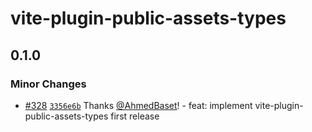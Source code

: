 # vite-plugin-public-assets-types

## 0.1.0

### Minor Changes

- [#328](https://github.com/AhmedBaset/config/pull/328) [`3356e6b`](https://github.com/AhmedBaset/config/commit/3356e6bc2e0ee5e325c7c1eadc2476d043cb1dfb) Thanks [@AhmedBaset](https://github.com/AhmedBaset)! - feat: implement vite-plugin-public-assets-types first release
